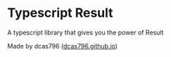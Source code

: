 # Typescript Result
A typescript library that gives you the power of Result

Made by dcas796 ([dcas796.github.io](https://dcas796.github.io/))
